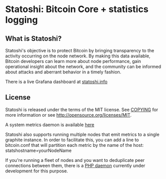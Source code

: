 Statoshi: Bitcoin Core + statistics logging
=====================================

What is Statoshi?
----------------

Statoshi's objective is to protect Bitcoin by bringing transparency to the activity 
occurring on the node network. By making this data available, Bitcoin developers can 
learn more about node performance, gain operational insight about the network, and 
the community can be informed about attacks and aberrant behavior in a timely fashion.

There is a live Grafana dashboard at [statoshi.info](http://statoshi.info)

License
-------

Statoshi is released under the terms of the MIT license. See [COPYING](COPYING) for more
information or see http://opensource.org/licenses/MIT.

A system metrics daemon is available [here](https://github.com/jlopp/bitcoin-utils/blob/master/systemMetricsDaemon.py)

Statoshi also supports running multiple nodes that emit metrics to a single graphite instance. 
In order to facilitate this, you can add a line to bitcoin.conf that will partition each 
metric by the name of the host: statshostname=yourNodeName

If you're running a fleet of nodes and you want to deduplicate peer connections between them, 
there is a [PHP daemon](https://github.com/jlopp/bitcoin-utils/tree/master/node_connection_manager) 
currently under development for this purpose.
